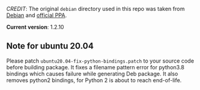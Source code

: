 
*CREDIT*: The original `debian` directory used in this repo was taken from [Debian](https://salsa.debian.org/debian/libtorrent-rasterbar) and [official PPA](https://launchpad.net/~qbittorrent-team/+archive/ubuntu/qbittorrent-stable).

**Current version**: 1.2.10

## Note for ubuntu 20.04

Please patch `ubuntu20.04-fix-python-bindings.patch` to your source code before building package. It fixes a filename pattern error for python3.8 bindings which causes failure while generating Deb package. It also removes python2 bindings, for Python 2 is about to reach end-of-life.

